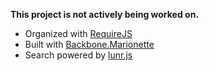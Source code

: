 **This project is not actively being worked on.**

- Organized with [RequireJS](http://requirejs.org/)
- Built with [Backbone.Marionette](http://marionettejs.com/)
- Search powered by [lunr.js](http://lunrjs.com/)

